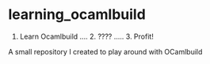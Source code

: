 # learning_ocamlbuild
1. Learn Ocamlbuild .... 2. ???? ..... 3. Profit!

A small repository I created to play around with OCamlbuild
